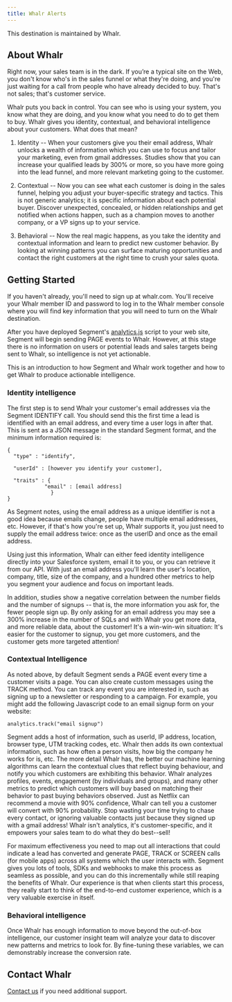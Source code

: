 ```yaml
---
title: Whalr Alerts
---
```

This destination is maintained by Whalr.

## About Whalr

Right now, your sales team is in the dark.  If you’re a typical site on the Web, you don't know who's in the sales funnel or what they're doing, and you're just waiting for a call from people who have already decided to buy.  That's not sales; that's customer service.

Whalr puts you back in control.  You can see who is using your system, you know what they are doing, and you know what you need to do to get them to buy.  Whalr gives you identity, contextual, and behavioral intelligence about your customers.  What does that mean?

1. Identity -- When your customers give you their email address, Whalr unlocks a wealth of information which you can use to focus and tailor your marketing, even from gmail addresses.  Studies show that you can increase your qualified leads by 300% or more, so you have more going into the lead funnel, and more relevant marketing going to the customer.

2. Contextual -- Now you can see what each customer is doing in the sales funnel, helping you adjust your buyer-specific strategy and tactics. This is not generic analytics; it is specific information about each potential buyer. Discover unexpected, concealed, or hidden relationships and get notified when actions happen, such as a champion moves to another company, or a VP signs up to your service.

3. Behavioral -- Now the real magic happens, as you take the identity and contextual information and learn to predict new customer behavior.  By looking at winning patterns you can surface maturing opportunities and contact the right customers at the right time to crush your sales quota.

## Getting Started

If you haven't already, you'll need to sign up at whalr.com.  You'll receive your Whalr member ID and password to log in to the Whalr member console where you will find key information that you will need to turn on the Whalr destination.

After you have deployed Segment's [analytics.js](https://segment.com/docs/sources/website/analytics.js/quickstart/) script to your web site, Segment will begin sending PAGE events to Whalr.  However, at this stage there is no information on users or potential leads and sales targets being sent to Whalr, so intelligence is not yet actionable.

This is an introduction to how Segment and Whalr work together and how to get Whalr to produce actionable intelligence.

### Identity intelligence

The first step is to send Whalr your customer's email addresses via the Segment IDENTIFY call.  You should send this the first time a lead is identified with an email address, and  every time a user logs in after that.  This is sent as a JSON message in the standard Segment format, and the minimum information required is:

	{
	  "type" : "identify",

	  "userId" : [however you identify your customer],

	  "traits" : {
			    "email" : [email address]
				  }
	}

As Segment notes, using the email address as a unique identifier is not a good idea because emails change, people have multiple email addresses, etc.  However, if that's how you're set up, Whalr supports it, you just need to supply the email address twice: once as the userID and once as the email address.

Using just this information, Whalr can either feed identity intelligence directly into your Salesforce system, email it to you, or you can retrieve it from our API.  With just an email address you'll learn the user's location, company, title, size of the company, and a hundred other metrics to help you segment your audience and focus on important leads.

In addition, studies show a negative correlation between the number fields and the number of signups -- that is, the more information you ask for, the fewer people sign up.  By only asking for an email address you may see a 300% increase in the number of SQLs and with Whalr you get more data, and more reliable data, about the customer!  It's a win-win-win situation: It's easier for the customer to signup, you get more customers, and the customer gets more targeted attention!

### Contextual Intelligence

As noted above,  by default Segment sends a PAGE event every time a customer visits a page.   You can also create custom messages using the TRACK method.   You can track any event you are interested in, such as signing up to a newsletter or responding to a campaign.  For example, you might add the following Javascript code to an email signup form on your website:

	analytics.track("email signup")

Segment adds a host of information, such as userId, IP address, location, browser type, UTM tracking codes, etc. Whalr then adds its own contextual information, such as how often a person visits, how big the company he works for is, etc.  The more detail Whalr has, the better our machine learning algorithms can learn the contextual clues that reflect buying behaviour, and notify you which customers are exhibiting this behavior.  Whalr analyzes profiles, events, engagement (by individuals and groups), and many other metrics to predict which customers will buy based on matching their behavior to past buying behaviors observed. Just as Netflix can recommend a movie with 90% confidence, Whalr can tell you a customer will convert with 90% probability. Stop wasting your time trying to chase every contact, or ignoring valuable contacts just because they signed up with a gmail address!  Whalr isn't analytics, it's customer-specific, and it empowers your sales team to do what they do best--sell!

For maximum effectiveness you need to map out all interactions that could indicate a lead has converted and generate PAGE, TRACK or SCREEN calls (for mobile apps) across all systems which the user interacts with.  Segment gives you lots of tools, SDKs and webhooks to make this process as seamless as possible, and you can do this incrementally while still reaping the benefits of Whalr.  Our experience is that when clients start this process, they really start to think of the end-to-end customer experience, which is a very valuable exercise in itself.

### Behavioral intelligence

Once Whalr has enough information to move beyond the out-of-box intelligence, our customer insight team will analyze your data to discover new patterns and metrics to look for.  By fine-tuning these variables, we can demonstrably increase the conversion rate.

## Contact Whalr
[Contact us](mailto:customersuccess@whalr.com) if you need additional support.
